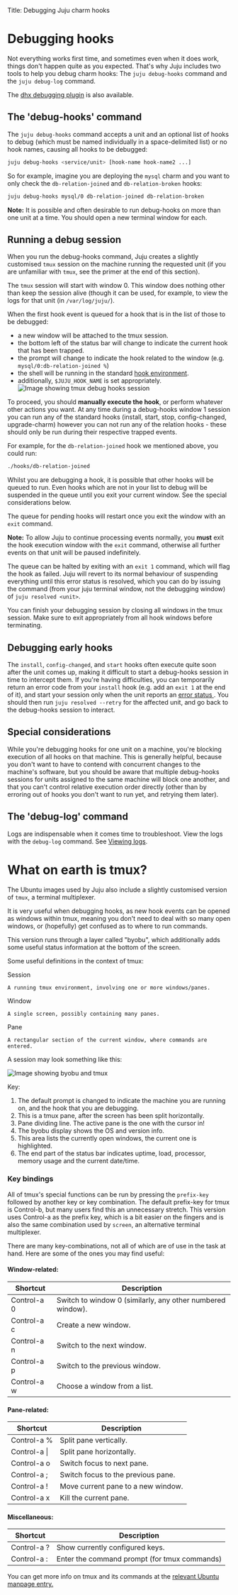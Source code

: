 Title: Debugging Juju charm hooks

# Debugging hooks

Not everything works first time, and sometimes even when it does work, things
don't happen quite as you expected. That's why Juju includes two tools to help
you debug charm hooks: The `juju debug-hooks` command and the `juju debug-log`
command.

The [dhx debugging plugin](./authors-hook-debug-dhx.html) is also available.


##  The 'debug-hooks' command

The `juju debug-hooks` command accepts a unit and an optional list of hooks to
debug (which must be named individually in a space-delimited list) or no hook
names, causing all hooks to be debugged:

```bash
juju debug-hooks <service/unit> [hook-name hook-name2 ...]
```

So for example, imagine you are deploying the `mysql` charm and you want to only
check the `db-relation-joined` and `db-relation-broken` hooks:

```bash
juju debug-hooks mysql/0 db-relation-joined db-relation-broken
```

**Note:** It is possible and often desirable to run debug-hooks on more than
one unit at a time. You should open a new terminal window for each.


## Running a debug session

When you run the debug-hooks command, Juju creates a slightly customised `tmux`
session on the machine running the requested unit (if you are unfamiliar with
`tmux`, see the primer at the end of this section).

The `tmux` session will start with window 0. This window does nothing other than
keep the session alive (though it can be used, for example, to view the logs for
that unit (in `/var/log/juju/`).

When the first hook event is queued for a hook that is in the list of those to
be debugged:

  - a new window will be attached to the tmux session.
  - the bottom left of the status bar will change to indicate the current hook that has been trapped.
  - the prompt will change to indicate the hook related to the window (e.g. `mysql/0:db-relation-joined %`)
  - the shell will be running in the standard [hook environment](./authors-hook-environment.html).
  - additionally, `$JUJU_HOOK_NAME` is set appropriately.
  ![Image showing tmux debug hooks session](./media/authors-hook-debug-1.png)

To proceed, you should **manually execute the hook**, or perform whatever other
actions you want. At any time during a debug-hooks window 1 session you can run
any of the standard hooks (install, start, stop, config-changed, upgrade-charm)
however you can not run any of the relation hooks - these should only be run
during their respective trapped events.

For example, for the `db-relation-joined` hook we mentioned above, you could
run:

```bash
./hooks/db-relation-joined
```

Whilst you are debugging a hook, it is possible that other hooks will be queued
to run. Even hooks which are not in your list to debug will be suspended in the
queue until you exit your current window. See the  special considerations below.

The queue for pending hooks will restart once you exit the window with an `exit`
command.

**Note:** To allow Juju to continue processing events normally, you **must**
exit the hook execution window with the `exit` command, otherwise all further
events on that unit will be paused indefinitely.

The queue can be halted by exiting with an `exit 1` command, which will flag the
hook as failed. Juju will revert to its normal behaviour of suspending
everything until this error status is resolved, which you can do by issuing the
command (from your juju terminal window, not the debugging window) of
`juju resolved <unit>`.

You can finish your debugging session by closing all windows in the tmux
session. Make sure to exit appropriately from all hook windows before
terminating.

## Debugging early hooks

The `install`, `config-changed`, and `start` hooks often execute quite soon
after the unit comes up, making it difficult to start a debug-hooks session in
time to intercept them. If you're having difficulties, you can temporarily
return an error code from your `install` hook (e.g. add an `exit 1` at the end
of it), and start your session only when the unit reports an [error status
](./authors-hook-errors.html). You should then run `juju resolved --retry` for
the affected unit, and go back to the debug-hooks session to interact.


## Special considerations

While you're debugging hooks for one unit on a machine, you're blocking
execution of all hooks on that machine. This is generally helpful, because you
don't want to have to contend with concurrent changes to the machine's software,
but you should be aware that multiple debug-hooks sessions for units assigned to
the same machine will block one another, and that you can't control relative
execution order directly (other than by erroring out of hooks you don't want to
run yet, and retrying them later).


## The 'debug-log' command

Logs are indispensable when it comes time to troubleshoot. View the logs with
the `debug-log` command. See
[Viewing logs](./troubleshooting-logs.html#the-debug-log-command).


# What on earth is tmux?

The Ubuntu images used by Juju also include a slightly customised version of
`tmux`, a terminal multiplexer.

It is very useful when debugging hooks, as new hook events can be opened as
windows within tmux, meaning you don't need to deal with so many open windows,
or (hopefully) get confused as to where to run commands.

This version runs through a layer called "byobu", which additionally adds some
useful status information at the bottom of the screen.

Some useful definitions in the context of tmux:

Session

    A running tmux environment, involving one or more windows/panes.
Window

    A single screen, possibly containing many panes.
Pane

    A rectangular section of the current window, where commands are entered.

A session may look something like this:

![Image showing byobu and tmux ](./media/tmux-annotation.png)

Key:

  1. The default prompt is changed to indicate the machine you are running on, and the hook that you are debugging.
  2. This is a tmux pane, after the screen has been split horizontally.
  3. Pane dividing line. The active pane is the one with the cursor in!
  4. The byobu display shows the OS and version info.
  5. This area lists the currently open windows, the current one is highlighted.
  6. The end part of the status bar indicates uptime, load, processor, memory usage and the current date/time.

### Key bindings

All of tmux's special functions can be run by pressing the `prefix-key` followed
by another key or key combination. The default prefix-key for tmux is Control-b,
but many users find this an unnecessary stretch. This version uses Control-a as
the prefix key, which is a bit easier on the fingers and is also the same
combination used by `screen`, an alternative terminal multiplexer.

There are many key-combinations, not all of which are of use in the task at
hand. Here are some of the ones you may find useful:

#### Window-related:

| Shortcut | Description |
| -------- | -------- |
| Control-a 0 | Switch to window 0 (similarly, any other numbered window). |
| Control-a c | Create a new window. |
| Control-a n | Switch to the next window. |
| Control-a p | Switch to the previous window. |
| Control-a w | Choose a window from a list. |

#### Pane-related:

| Shortcut | Description |
| -------- | -------- |
| Control-a % | Split pane vertically. |
| Control-a &#124; | Split pane horizontally. |
| Control-a o | Switch focus to next pane. |
| Control-a ; | Switch focus to the previous pane. |
| Control-a ! | Move current pane to a new window. |
| Control-a x | Kill the current pane. |

#### Miscellaneous:

| Shortcut | Description |
| -------- | -------- |
| Control-a ? | Show currently configured keys. |
| Control-a : | Enter the command prompt (for tmux commands) |

You can get more info on tmux and its commands at the [relevant Ubuntu manpage
entry.](http://manpages.ubuntu.com/manpages/trusty/man1/tmux.1.html)
